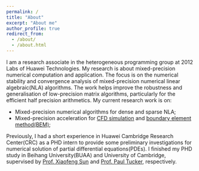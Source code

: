 ```yaml
---
permalink: /
title: "About"
excerpt: "About me"
author_profile: true
redirect_from: 
  - /about/
  - /about.html
---
```


I am a research associate in the heterogeneous programming group at 2012 Labs of Huawei Technologies. My research is about mixed-precision numerical computation and application. The focus is on the numerical stability and convergence analysis of mixed-precision numerical linear algebraic(NLA) algorithms. The work helps improve the robustness and generalisation of low-precision matrix algorithms, particularly for the efficient half precision arithmetics. My current research work is on:

   * Mixed-precision numerical algorithms for dense and sparse NLA;
   * Mixed-precision acceleration for [CFD simulation](https://en.wikipedia.org/wiki/Computational_fluid_dynamics) and [boundary element method(BEM)](https://en.wikipedia.org/wiki/Boundary_element_method);

Previously, I had a short experience in Huawei Cambridge Research Center(CRC) as a PHD intern to provide some preliminary investigations for numerical solution of partial differential equations(PDEs). I finished my PHD study in Beihang University(BUAA) and University of Cambridge, supervised by [Prof. Xiaofeng Sun](http://shi.buaa.edu.cn/sunxiaofeng/en/index.htm) and [Prof. Paul Tucker](http://www.eng.cam.ac.uk/profiles/pgt23), respectively. 
